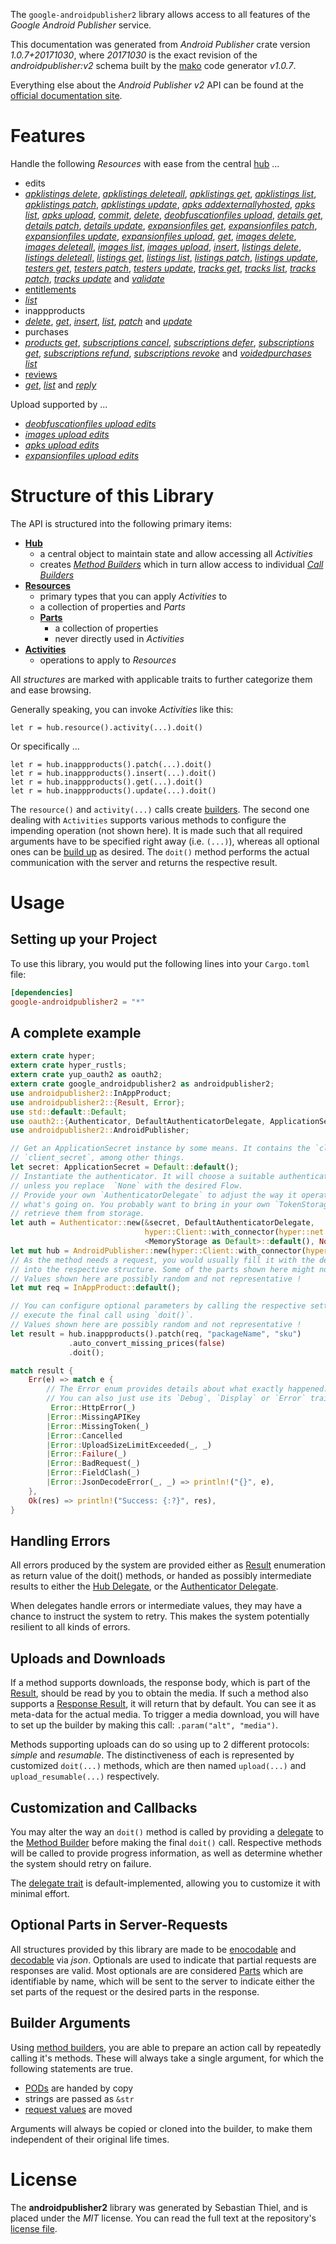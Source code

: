 <!---
DO NOT EDIT !
This file was generated automatically from 'src/mako/api/README.md.mako'
DO NOT EDIT !
-->
The `google-androidpublisher2` library allows access to all features of the *Google Android Publisher* service.

This documentation was generated from *Android Publisher* crate version *1.0.7+20171030*, where *20171030* is the exact revision of the *androidpublisher:v2* schema built by the [mako](http://www.makotemplates.org/) code generator *v1.0.7*.

Everything else about the *Android Publisher* *v2* API can be found at the
[official documentation site](https://developers.google.com/android-publisher).
# Features

Handle the following *Resources* with ease from the central [hub](https://docs.rs/google-androidpublisher2/1.0.7+20171030/google_androidpublisher2/struct.AndroidPublisher.html) ... 

* edits
 * [*apklistings delete*](https://docs.rs/google-androidpublisher2/1.0.7+20171030/google_androidpublisher2/struct.EditApklistingDeleteCall.html), [*apklistings deleteall*](https://docs.rs/google-androidpublisher2/1.0.7+20171030/google_androidpublisher2/struct.EditApklistingDeleteallCall.html), [*apklistings get*](https://docs.rs/google-androidpublisher2/1.0.7+20171030/google_androidpublisher2/struct.EditApklistingGetCall.html), [*apklistings list*](https://docs.rs/google-androidpublisher2/1.0.7+20171030/google_androidpublisher2/struct.EditApklistingListCall.html), [*apklistings patch*](https://docs.rs/google-androidpublisher2/1.0.7+20171030/google_androidpublisher2/struct.EditApklistingPatchCall.html), [*apklistings update*](https://docs.rs/google-androidpublisher2/1.0.7+20171030/google_androidpublisher2/struct.EditApklistingUpdateCall.html), [*apks addexternallyhosted*](https://docs.rs/google-androidpublisher2/1.0.7+20171030/google_androidpublisher2/struct.EditApkAddexternallyhostedCall.html), [*apks list*](https://docs.rs/google-androidpublisher2/1.0.7+20171030/google_androidpublisher2/struct.EditApkListCall.html), [*apks upload*](https://docs.rs/google-androidpublisher2/1.0.7+20171030/google_androidpublisher2/struct.EditApkUploadCall.html), [*commit*](https://docs.rs/google-androidpublisher2/1.0.7+20171030/google_androidpublisher2/struct.EditCommitCall.html), [*delete*](https://docs.rs/google-androidpublisher2/1.0.7+20171030/google_androidpublisher2/struct.EditDeleteCall.html), [*deobfuscationfiles upload*](https://docs.rs/google-androidpublisher2/1.0.7+20171030/google_androidpublisher2/struct.EditDeobfuscationfileUploadCall.html), [*details get*](https://docs.rs/google-androidpublisher2/1.0.7+20171030/google_androidpublisher2/struct.EditDetailGetCall.html), [*details patch*](https://docs.rs/google-androidpublisher2/1.0.7+20171030/google_androidpublisher2/struct.EditDetailPatchCall.html), [*details update*](https://docs.rs/google-androidpublisher2/1.0.7+20171030/google_androidpublisher2/struct.EditDetailUpdateCall.html), [*expansionfiles get*](https://docs.rs/google-androidpublisher2/1.0.7+20171030/google_androidpublisher2/struct.EditExpansionfileGetCall.html), [*expansionfiles patch*](https://docs.rs/google-androidpublisher2/1.0.7+20171030/google_androidpublisher2/struct.EditExpansionfilePatchCall.html), [*expansionfiles update*](https://docs.rs/google-androidpublisher2/1.0.7+20171030/google_androidpublisher2/struct.EditExpansionfileUpdateCall.html), [*expansionfiles upload*](https://docs.rs/google-androidpublisher2/1.0.7+20171030/google_androidpublisher2/struct.EditExpansionfileUploadCall.html), [*get*](https://docs.rs/google-androidpublisher2/1.0.7+20171030/google_androidpublisher2/struct.EditGetCall.html), [*images delete*](https://docs.rs/google-androidpublisher2/1.0.7+20171030/google_androidpublisher2/struct.EditImageDeleteCall.html), [*images deleteall*](https://docs.rs/google-androidpublisher2/1.0.7+20171030/google_androidpublisher2/struct.EditImageDeleteallCall.html), [*images list*](https://docs.rs/google-androidpublisher2/1.0.7+20171030/google_androidpublisher2/struct.EditImageListCall.html), [*images upload*](https://docs.rs/google-androidpublisher2/1.0.7+20171030/google_androidpublisher2/struct.EditImageUploadCall.html), [*insert*](https://docs.rs/google-androidpublisher2/1.0.7+20171030/google_androidpublisher2/struct.EditInsertCall.html), [*listings delete*](https://docs.rs/google-androidpublisher2/1.0.7+20171030/google_androidpublisher2/struct.EditListingDeleteCall.html), [*listings deleteall*](https://docs.rs/google-androidpublisher2/1.0.7+20171030/google_androidpublisher2/struct.EditListingDeleteallCall.html), [*listings get*](https://docs.rs/google-androidpublisher2/1.0.7+20171030/google_androidpublisher2/struct.EditListingGetCall.html), [*listings list*](https://docs.rs/google-androidpublisher2/1.0.7+20171030/google_androidpublisher2/struct.EditListingListCall.html), [*listings patch*](https://docs.rs/google-androidpublisher2/1.0.7+20171030/google_androidpublisher2/struct.EditListingPatchCall.html), [*listings update*](https://docs.rs/google-androidpublisher2/1.0.7+20171030/google_androidpublisher2/struct.EditListingUpdateCall.html), [*testers get*](https://docs.rs/google-androidpublisher2/1.0.7+20171030/google_androidpublisher2/struct.EditTesterGetCall.html), [*testers patch*](https://docs.rs/google-androidpublisher2/1.0.7+20171030/google_androidpublisher2/struct.EditTesterPatchCall.html), [*testers update*](https://docs.rs/google-androidpublisher2/1.0.7+20171030/google_androidpublisher2/struct.EditTesterUpdateCall.html), [*tracks get*](https://docs.rs/google-androidpublisher2/1.0.7+20171030/google_androidpublisher2/struct.EditTrackGetCall.html), [*tracks list*](https://docs.rs/google-androidpublisher2/1.0.7+20171030/google_androidpublisher2/struct.EditTrackListCall.html), [*tracks patch*](https://docs.rs/google-androidpublisher2/1.0.7+20171030/google_androidpublisher2/struct.EditTrackPatchCall.html), [*tracks update*](https://docs.rs/google-androidpublisher2/1.0.7+20171030/google_androidpublisher2/struct.EditTrackUpdateCall.html) and [*validate*](https://docs.rs/google-androidpublisher2/1.0.7+20171030/google_androidpublisher2/struct.EditValidateCall.html)
* [entitlements](https://docs.rs/google-androidpublisher2/1.0.7+20171030/google_androidpublisher2/struct.Entitlement.html)
 * [*list*](https://docs.rs/google-androidpublisher2/1.0.7+20171030/google_androidpublisher2/struct.EntitlementListCall.html)
* inappproducts
 * [*delete*](https://docs.rs/google-androidpublisher2/1.0.7+20171030/google_androidpublisher2/struct.InappproductDeleteCall.html), [*get*](https://docs.rs/google-androidpublisher2/1.0.7+20171030/google_androidpublisher2/struct.InappproductGetCall.html), [*insert*](https://docs.rs/google-androidpublisher2/1.0.7+20171030/google_androidpublisher2/struct.InappproductInsertCall.html), [*list*](https://docs.rs/google-androidpublisher2/1.0.7+20171030/google_androidpublisher2/struct.InappproductListCall.html), [*patch*](https://docs.rs/google-androidpublisher2/1.0.7+20171030/google_androidpublisher2/struct.InappproductPatchCall.html) and [*update*](https://docs.rs/google-androidpublisher2/1.0.7+20171030/google_androidpublisher2/struct.InappproductUpdateCall.html)
* purchases
 * [*products get*](https://docs.rs/google-androidpublisher2/1.0.7+20171030/google_androidpublisher2/struct.PurchaseProductGetCall.html), [*subscriptions cancel*](https://docs.rs/google-androidpublisher2/1.0.7+20171030/google_androidpublisher2/struct.PurchaseSubscriptionCancelCall.html), [*subscriptions defer*](https://docs.rs/google-androidpublisher2/1.0.7+20171030/google_androidpublisher2/struct.PurchaseSubscriptionDeferCall.html), [*subscriptions get*](https://docs.rs/google-androidpublisher2/1.0.7+20171030/google_androidpublisher2/struct.PurchaseSubscriptionGetCall.html), [*subscriptions refund*](https://docs.rs/google-androidpublisher2/1.0.7+20171030/google_androidpublisher2/struct.PurchaseSubscriptionRefundCall.html), [*subscriptions revoke*](https://docs.rs/google-androidpublisher2/1.0.7+20171030/google_androidpublisher2/struct.PurchaseSubscriptionRevokeCall.html) and [*voidedpurchases list*](https://docs.rs/google-androidpublisher2/1.0.7+20171030/google_androidpublisher2/struct.PurchaseVoidedpurchaseListCall.html)
* [reviews](https://docs.rs/google-androidpublisher2/1.0.7+20171030/google_androidpublisher2/struct.Review.html)
 * [*get*](https://docs.rs/google-androidpublisher2/1.0.7+20171030/google_androidpublisher2/struct.ReviewGetCall.html), [*list*](https://docs.rs/google-androidpublisher2/1.0.7+20171030/google_androidpublisher2/struct.ReviewListCall.html) and [*reply*](https://docs.rs/google-androidpublisher2/1.0.7+20171030/google_androidpublisher2/struct.ReviewReplyCall.html)


Upload supported by ...

* [*deobfuscationfiles upload edits*](https://docs.rs/google-androidpublisher2/1.0.7+20171030/google_androidpublisher2/struct.EditDeobfuscationfileUploadCall.html)
* [*images upload edits*](https://docs.rs/google-androidpublisher2/1.0.7+20171030/google_androidpublisher2/struct.EditImageUploadCall.html)
* [*apks upload edits*](https://docs.rs/google-androidpublisher2/1.0.7+20171030/google_androidpublisher2/struct.EditApkUploadCall.html)
* [*expansionfiles upload edits*](https://docs.rs/google-androidpublisher2/1.0.7+20171030/google_androidpublisher2/struct.EditExpansionfileUploadCall.html)



# Structure of this Library

The API is structured into the following primary items:

* **[Hub](https://docs.rs/google-androidpublisher2/1.0.7+20171030/google_androidpublisher2/struct.AndroidPublisher.html)**
    * a central object to maintain state and allow accessing all *Activities*
    * creates [*Method Builders*](https://docs.rs/google-androidpublisher2/1.0.7+20171030/google_androidpublisher2/trait.MethodsBuilder.html) which in turn
      allow access to individual [*Call Builders*](https://docs.rs/google-androidpublisher2/1.0.7+20171030/google_androidpublisher2/trait.CallBuilder.html)
* **[Resources](https://docs.rs/google-androidpublisher2/1.0.7+20171030/google_androidpublisher2/trait.Resource.html)**
    * primary types that you can apply *Activities* to
    * a collection of properties and *Parts*
    * **[Parts](https://docs.rs/google-androidpublisher2/1.0.7+20171030/google_androidpublisher2/trait.Part.html)**
        * a collection of properties
        * never directly used in *Activities*
* **[Activities](https://docs.rs/google-androidpublisher2/1.0.7+20171030/google_androidpublisher2/trait.CallBuilder.html)**
    * operations to apply to *Resources*

All *structures* are marked with applicable traits to further categorize them and ease browsing.

Generally speaking, you can invoke *Activities* like this:

```Rust,ignore
let r = hub.resource().activity(...).doit()
```

Or specifically ...

```ignore
let r = hub.inappproducts().patch(...).doit()
let r = hub.inappproducts().insert(...).doit()
let r = hub.inappproducts().get(...).doit()
let r = hub.inappproducts().update(...).doit()
```

The `resource()` and `activity(...)` calls create [builders][builder-pattern]. The second one dealing with `Activities` 
supports various methods to configure the impending operation (not shown here). It is made such that all required arguments have to be 
specified right away (i.e. `(...)`), whereas all optional ones can be [build up][builder-pattern] as desired.
The `doit()` method performs the actual communication with the server and returns the respective result.

# Usage

## Setting up your Project

To use this library, you would put the following lines into your `Cargo.toml` file:

```toml
[dependencies]
google-androidpublisher2 = "*"
```

## A complete example

```Rust
extern crate hyper;
extern crate hyper_rustls;
extern crate yup_oauth2 as oauth2;
extern crate google_androidpublisher2 as androidpublisher2;
use androidpublisher2::InAppProduct;
use androidpublisher2::{Result, Error};
use std::default::Default;
use oauth2::{Authenticator, DefaultAuthenticatorDelegate, ApplicationSecret, MemoryStorage};
use androidpublisher2::AndroidPublisher;

// Get an ApplicationSecret instance by some means. It contains the `client_id` and 
// `client_secret`, among other things.
let secret: ApplicationSecret = Default::default();
// Instantiate the authenticator. It will choose a suitable authentication flow for you, 
// unless you replace  `None` with the desired Flow.
// Provide your own `AuthenticatorDelegate` to adjust the way it operates and get feedback about 
// what's going on. You probably want to bring in your own `TokenStorage` to persist tokens and
// retrieve them from storage.
let auth = Authenticator::new(&secret, DefaultAuthenticatorDelegate,
                              hyper::Client::with_connector(hyper::net::HttpsConnector::new(hyper_rustls::TlsClient::new())),
                              <MemoryStorage as Default>::default(), None);
let mut hub = AndroidPublisher::new(hyper::Client::with_connector(hyper::net::HttpsConnector::new(hyper_rustls::TlsClient::new())), auth);
// As the method needs a request, you would usually fill it with the desired information
// into the respective structure. Some of the parts shown here might not be applicable !
// Values shown here are possibly random and not representative !
let mut req = InAppProduct::default();

// You can configure optional parameters by calling the respective setters at will, and
// execute the final call using `doit()`.
// Values shown here are possibly random and not representative !
let result = hub.inappproducts().patch(req, "packageName", "sku")
             .auto_convert_missing_prices(false)
             .doit();

match result {
    Err(e) => match e {
        // The Error enum provides details about what exactly happened.
        // You can also just use its `Debug`, `Display` or `Error` traits
         Error::HttpError(_)
        |Error::MissingAPIKey
        |Error::MissingToken(_)
        |Error::Cancelled
        |Error::UploadSizeLimitExceeded(_, _)
        |Error::Failure(_)
        |Error::BadRequest(_)
        |Error::FieldClash(_)
        |Error::JsonDecodeError(_, _) => println!("{}", e),
    },
    Ok(res) => println!("Success: {:?}", res),
}

```
## Handling Errors

All errors produced by the system are provided either as [Result](https://docs.rs/google-androidpublisher2/1.0.7+20171030/google_androidpublisher2/enum.Result.html) enumeration as return value of 
the doit() methods, or handed as possibly intermediate results to either the 
[Hub Delegate](https://docs.rs/google-androidpublisher2/1.0.7+20171030/google_androidpublisher2/trait.Delegate.html), or the [Authenticator Delegate](https://docs.rs/yup-oauth2/*/yup_oauth2/trait.AuthenticatorDelegate.html).

When delegates handle errors or intermediate values, they may have a chance to instruct the system to retry. This 
makes the system potentially resilient to all kinds of errors.

## Uploads and Downloads
If a method supports downloads, the response body, which is part of the [Result](https://docs.rs/google-androidpublisher2/1.0.7+20171030/google_androidpublisher2/enum.Result.html), should be
read by you to obtain the media.
If such a method also supports a [Response Result](https://docs.rs/google-androidpublisher2/1.0.7+20171030/google_androidpublisher2/trait.ResponseResult.html), it will return that by default.
You can see it as meta-data for the actual media. To trigger a media download, you will have to set up the builder by making
this call: `.param("alt", "media")`.

Methods supporting uploads can do so using up to 2 different protocols: 
*simple* and *resumable*. The distinctiveness of each is represented by customized 
`doit(...)` methods, which are then named `upload(...)` and `upload_resumable(...)` respectively.

## Customization and Callbacks

You may alter the way an `doit()` method is called by providing a [delegate](https://docs.rs/google-androidpublisher2/1.0.7+20171030/google_androidpublisher2/trait.Delegate.html) to the 
[Method Builder](https://docs.rs/google-androidpublisher2/1.0.7+20171030/google_androidpublisher2/trait.CallBuilder.html) before making the final `doit()` call. 
Respective methods will be called to provide progress information, as well as determine whether the system should 
retry on failure.

The [delegate trait](https://docs.rs/google-androidpublisher2/1.0.7+20171030/google_androidpublisher2/trait.Delegate.html) is default-implemented, allowing you to customize it with minimal effort.

## Optional Parts in Server-Requests

All structures provided by this library are made to be [enocodable](https://docs.rs/google-androidpublisher2/1.0.7+20171030/google_androidpublisher2/trait.RequestValue.html) and 
[decodable](https://docs.rs/google-androidpublisher2/1.0.7+20171030/google_androidpublisher2/trait.ResponseResult.html) via *json*. Optionals are used to indicate that partial requests are responses 
are valid.
Most optionals are are considered [Parts](https://docs.rs/google-androidpublisher2/1.0.7+20171030/google_androidpublisher2/trait.Part.html) which are identifiable by name, which will be sent to 
the server to indicate either the set parts of the request or the desired parts in the response.

## Builder Arguments

Using [method builders](https://docs.rs/google-androidpublisher2/1.0.7+20171030/google_androidpublisher2/trait.CallBuilder.html), you are able to prepare an action call by repeatedly calling it's methods.
These will always take a single argument, for which the following statements are true.

* [PODs][wiki-pod] are handed by copy
* strings are passed as `&str`
* [request values](https://docs.rs/google-androidpublisher2/1.0.7+20171030/google_androidpublisher2/trait.RequestValue.html) are moved

Arguments will always be copied or cloned into the builder, to make them independent of their original life times.

[wiki-pod]: http://en.wikipedia.org/wiki/Plain_old_data_structure
[builder-pattern]: http://en.wikipedia.org/wiki/Builder_pattern
[google-go-api]: https://github.com/google/google-api-go-client

# License
The **androidpublisher2** library was generated by Sebastian Thiel, and is placed 
under the *MIT* license.
You can read the full text at the repository's [license file][repo-license].

[repo-license]: https://github.com/Byron/google-apis-rsblob/master/LICENSE.md
